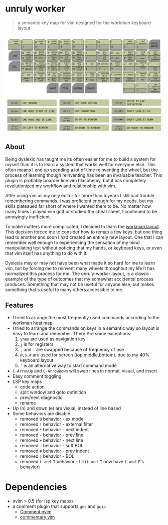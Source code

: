 # unruly worker
> a semantic key map for vim designed for the workman keyboard layout

![unruly worker vim layout](/asset/keymap.png)
![unruly worker vim ctrl key action legend](/asset/action.png)

## About
Being dyslexic has taught me its often easier for me to build a system for
myself than it is to learn a system that works well for everyone else. This often
means I end up spending a lot of time reinventing the wheel, but the process of
learning though reinventing has been an invaluable teacher. This plugin is
probably boarder line vim blasphemy, but it has completely revolutionized my 
workflow and relationship with vim.

After using vim as my only editor for more than 5 years I still had trouble 
remembering commands. I was proficient enough for my needs, but my skills plateaued
far short of where I wanted them to be. No matter how many times I played vim golf 
or studied the cheat sheet, I continued to be annoyingly inefficient.

To make matters more complicated, I decided to learn the [workman
layout](https://workmanlayout.org/). This decision forced me to consider how 
to remap a few keys, but one thing lead to another and soon I had created an 
entirely new layout. One that I can remember well enough to experiencing the 
sensation of my mind manipulating text without noticing that my hands, or 
keyboard keys, or even that vim itself has anything to do with it.

Dyslexia may or may not have been what made it so hard for me to learn vim, but
by forcing me to reinvent many wheels throughout my life It has normalized this
process for me. The unruly-worker layout, is a classic example of the type of
outcomes that my somewhat accidental process produces. Something that may not 
be useful for anyone else, but makes something that s useful to many others 
accessible to me.

## Features
* I tried to arrange the most frequently used commands according to the workman
  heat map
* I tried to arrange the commands on keys in a semantic way so layout is easy to
  learn and remember. There Are some exceptions:
    1. `yneo` are used as navigation key
    2. `j` is for registers
    3. `,` and `.` are swapped because of frequency of use
    4. `@,$,#` are used for screen (top,middle,bottom), due to my 40% keyboard
       layout
    5. `'` is an alternative way to start command mode
* `C-ArrowUp` and `C-ArrowDown` will swap lines in normal, visual, and insert
* Easy comment toggling
* LSP key maps
  * code action
  * split window and goto definition
  * prev/next diagnostic
  * rename
* Up (n) and down (e) are visual, instead of line based
* Some behaviors are disable
  * removed `Q` behavior - ex mode
  * removed `!` behavior - external filter
  * removed `*` behavior - next indent
  * removed `-` behavior - prev line
  * removed `+` behavior - next line
  * removed `_` behavior - soft BOL
  * removed `#` behavior - prev indent
  * removed `|` behavior - BOL
  * removed `t and T`  behavior - till (`t and T` now have `f and F`'s behavior)

# Dependencies
* nvim > 0.5 (for lsp key maps)
* a comment plugin that supports `gcc` and `gcip` 
  * [Comment.nvim](https://github.com/numToStr/Comment.nvim)
  * [commentary.vim](https://github.com/tpope/vim-commentary)
